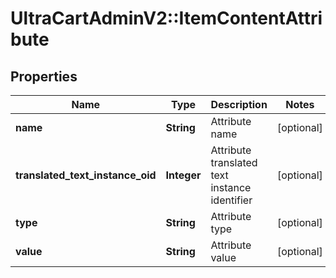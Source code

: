 # UltraCartAdminV2::ItemContentAttribute

## Properties
Name | Type | Description | Notes
------------ | ------------- | ------------- | -------------
**name** | **String** | Attribute name | [optional] 
**translated_text_instance_oid** | **Integer** | Attribute translated text instance identifier | [optional] 
**type** | **String** | Attribute type | [optional] 
**value** | **String** | Attribute value | [optional] 


